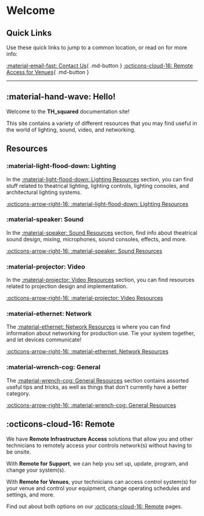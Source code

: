 # Welcome
## Quick Links
Use these quick links to jump to a common location, or read on for more info:

[:material-email-fast: Contact Us](Contact/index.md){ .md-button }  [:octicons-cloud-16: Remote Access for Venues](Remote/index.md){ .md-button }

---

## :material-hand-wave: Hello!
Welcome to the **TH_squared** documentation site!

This site contains a variety of different resources that you may find useful in the world of lighting, sound, video, and networking.


## Resources
### :material-light-flood-down: Lighting
In the [:material-light-flood-down: Lighting Resources](Lighting-Resources/index.md) section, you can find stuff related to theatrical lighting, lighting controls, lighting consoles, and architectural lighting systems.

[:octicons-arrow-right-16: :material-light-flood-down: Lighting Resources](Lighting-Resources/index.md)

### :material-speaker: Sound
In the [:material-speaker: Sound Resources](Sound-Resources/index.md) section, find info about theatrical sound design, mixing, microphones, sound consoles, effects, and more.

[:octicons-arrow-right-16: :material-speaker: Sound Resources](Sound-Resources/index.md)

### :material-projector: Video
In the [:material-projector: Video Resources](Video-Resources/index.md) section, you can find resources related to projection design and implementation.

[:octicons-arrow-right-16: :material-projector: Video Resources](Video-Resources/index.md)

### :material-ethernet: Network
The [:material-ethernet: Network Resources](Network-Resources/index.md) is where you can find information about networking for production use. Tie your system together, and let devices communicate!

[:octicons-arrow-right-16: :material-ethernet: Network Resources](Network-Resources/index.md)

### :material-wrench-cog: General
The [:material-wrench-cog: General Resources](General-Resources/index.md) section contains assorted useful tips and tricks, as well as things that don't currently have a better category.

[:octicons-arrow-right-16: :material-wrench-cog: General Resources](General-Resources/index.md)

## :octicons-cloud-16: Remote
We have **Remote Infrastructure Access** solutions that allow you and other technicians to remotely access your controls network(s) without having to be onsite.

With **Remote for Support**, we can help you set up, update, program, and change your system(s).

With **Remote for Venues**, your technicians can access control system(s) for your venue and control your equipment, change operating schedules and settings, and more.

Find out about both options on our [:octicons-cloud-16: Remote](Remote/index.md) pages.